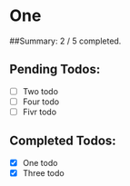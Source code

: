 # One

##Summary: 2 / 5 completed.

## Pending Todos:
- [ ] Two todo
- [ ] Four todo
- [ ] Fivr todo

## Completed Todos:
- [x] One todo
- [x] Three todo
